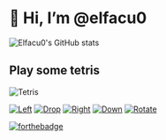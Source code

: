 # 👋 Hi, I’m @elfacu0

![Elfacu0's GitHub stats](https://github-readme-stats.vercel.app/api?username=elfacu0&show_icons=true&theme=merko)

## Play some tetris ##
![Tetris](https://kstoushr.sirv.com/out.png)

[![Left](https://img.icons8.com/plumpy/48/000000/chevron-left.png)](https://readme-tetris.herokuapp.com/play/left)
[![Drop](https://img.icons8.com/plumpy/48/000000/double-down.png)](https://readme-tetris.herokuapp.com/play/drop)
[![Right](https://img.icons8.com/plumpy/48/000000/chevron-right.png)](https://readme-tetris.herokuapp.com/play/right)
[![Down](https://img.icons8.com/plumpy/48/000000/chevron-down.png)](https://readme-tetris.herokuapp.com/play/down)
[![Rotate](https://img.icons8.com/plumpy/48/000000/rotate.png)](https://readme-tetris.herokuapp.com/play/rotate)


[![forthebadge](https://forthebadge.com/images/badges/works-on-my-machine.svg)](https://forthebadge.com)

